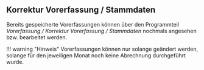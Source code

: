 ## Korrektur Vorerfassung / Stammdaten

Bereits gespeicherte Vorerfassungen können über den Programmteil *Vorerfassung / Korrektur Vorerfassung / Stammdaten* nochmals angesehen bzw. bearbeitet werden.

!!! warning "Hinweis"
    Vorerfassungen können nur solange geändert werden, solange für den jeweiligen Monat noch keine Abrechnung durchgeführt wurde.